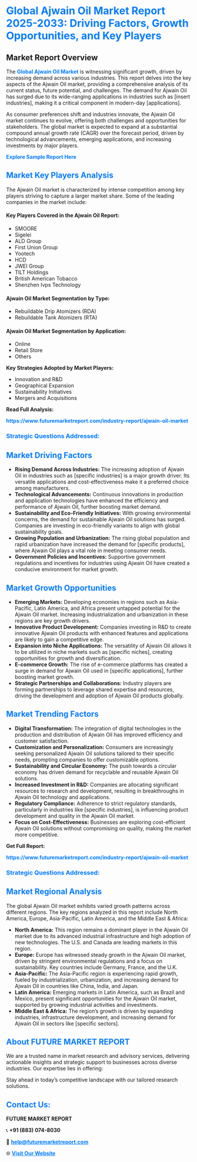 <h1 style="color: #007BFF;">Global Ajwain Oil Market Report 2025-2033: Driving Factors, Growth Opportunities, and Key Players</h1>

<section id="overview">
<h2>Market Report Overview</h2>
<p>The <a href="https://www.futuremarketreport.com/industry-report/ajwain-oil-market" style="color: #007BFF; text-decoration: none;"><strong>Global Ajwain Oil Market</strong></a> is witnessing significant growth, driven by increasing demand across various industries. This report delves into the key aspects of the Ajwain Oil market, providing a comprehensive analysis of its current status, future potential, and challenges. The demand for Ajwain Oil has surged due to its wide-ranging applications in industries such as [insert industries], making it a critical component in modern-day [applications].</p>
<p>As consumer preferences shift and industries innovate, the Ajwain Oil market continues to evolve, offering both challenges and opportunities for stakeholders. The global market is expected to expand at a substantial compound annual growth rate (CAGR) over the forecast period, driven by technological advancements, emerging applications, and increasing investments by major players.</p>
</section>

<section id="overview">
<p><a href="https://www.futuremarketreport.com/request-sample/reportId=33363" style="color: #007BFF; text-decoration: none;"><strong>Explore Sample Report Here</strong></a></p>
</section>

<section id="key-players">
<h2 style="color: #007BFF;">Market Key Players Analysis</h2>
<p>The Ajwain Oil market is characterized by intense competition among key players striving to capture a larger market share. Some of the leading companies in the market include:</p>
<h4>Key Players Covered in the Ajwain Oil Report:</h4>
<ul><li>SMOORE</li><li>Sigelei</li><li>ALD Group</li><li>First Union Group</li><li>Yootech</li><li>HCD</li><li>JWEI Group</li><li>TILT Holdings</li><li>British American Tobacco</li><li>Shenzhen Ivps Technology</li></ul>
<h4>Ajwain Oil Market Segmentation by Type:</h4>
<ul><li>Rebuildable Drip Atomizers (RDA)</li><li>Rebuildable Tank Atomizers (RTA)</li></ul>

<h4>Ajwain Oil Market Segmentation by Application:</h4>
<ul><li>Online</li><li>Retail Store</li><li>Others</li></ul>
<p><strong>Key Strategies Adopted by Market Players:</strong></p>
<ul>
<li>Innovation and R&D</li>
<li>Geographical Expansion</li>
<li>Sustainability Initiatives</li>
<li>Mergers and Acquisitions</li>
</ul>
</section>

<section>
<p><strong>Read Full Analysis: </strong></p><a href="https://www.futuremarketreport.com/industry-report/ajwain-oil-market" style="color: #007BFF; text-decoration: none;"><strong>https://www.futuremarketreport.com/industry-report/ajwain-oil-market</strong></a>
<h3 style="color: #007BFF;">Strategic Questions Addressed:</h3>
</section>

<section id="driving-factors">
<h2 style="color: #007BFF;">Market Driving Factors</h2>
<ul>
<li><strong>Rising Demand Across Industries:</strong> The increasing adoption of Ajwain Oil in industries such as [specific industries] is a major growth driver. Its versatile applications and cost-effectiveness make it a preferred choice among manufacturers.</li>
<li><strong>Technological Advancements:</strong> Continuous innovations in production and application technologies have enhanced the efficiency and performance of Ajwain Oil, further boosting market demand.</li>
<li><strong>Sustainability and Eco-Friendly Initiatives:</strong> With growing environmental concerns, the demand for sustainable Ajwain Oil solutions has surged. Companies are investing in eco-friendly variants to align with global sustainability goals.</li>
<li><strong>Growing Population and Urbanization:</strong> The rising global population and rapid urbanization have increased the demand for [specific products], where Ajwain Oil plays a vital role in meeting consumer needs.</li>
<li><strong>Government Policies and Incentives:</strong> Supportive government regulations and incentives for industries using Ajwain Oil have created a conducive environment for market growth.</li>
</ul>
</section>

<section id="growth-opportunities">
<h2 style="color: #007BFF;">Market Growth Opportunities</h2>
<ul>
<li><strong>Emerging Markets:</strong> Developing economies in regions such as Asia-Pacific, Latin America, and Africa present untapped potential for the Ajwain Oil market. Increasing industrialization and urbanization in these regions are key growth drivers.</li>
<li><strong>Innovative Product Development:</strong> Companies investing in R&D to create innovative Ajwain Oil products with enhanced features and applications are likely to gain a competitive edge.</li>
<li><strong>Expansion into Niche Applications:</strong> The versatility of Ajwain Oil allows it to be utilized in niche markets such as [specific niches], creating opportunities for growth and diversification.</li>
<li><strong>E-commerce Growth:</strong> The rise of e-commerce platforms has created a surge in demand for Ajwain Oil used in [specific applications], further boosting market growth.</li>
<li><strong>Strategic Partnerships and Collaborations:</strong> Industry players are forming partnerships to leverage shared expertise and resources, driving the development and adoption of Ajwain Oil products globally.</li>
</ul>
</section>

<section id="trending-factors">
<h2 style="color: #007BFF;">Market Trending Factors</h2>
<ul>
<li><strong>Digital Transformation:</strong> The integration of digital technologies in the production and distribution of Ajwain Oil has improved efficiency and customer satisfaction.</li>
<li><strong>Customization and Personalization:</strong> Consumers are increasingly seeking personalized Ajwain Oil solutions tailored to their specific needs, prompting companies to offer customizable options.</li>
<li><strong>Sustainability and Circular Economy:</strong> The push towards a circular economy has driven demand for recyclable and reusable Ajwain Oil solutions.</li>
<li><strong>Increased Investment in R&D:</strong> Companies are allocating significant resources to research and development, resulting in breakthroughs in Ajwain Oil technology and applications.</li>
<li><strong>Regulatory Compliance:</strong> Adherence to strict regulatory standards, particularly in industries like [specific industries], is influencing product development and quality in the Ajwain Oil market.</li>
<li><strong>Focus on Cost-Effectiveness:</strong> Businesses are exploring cost-efficient Ajwain Oil solutions without compromising on quality, making the market more competitive.</li>
</ul>
</section>

<section>
<p><strong>Get Full Report: </strong></p><a href="https://www.futuremarketreport.com/industry-report/ajwain-oil-market" style="color: #007BFF; text-decoration: none;"><strong>https://www.futuremarketreport.com/industry-report/ajwain-oil-market</strong></a>
<h3 style="color: #007BFF;">Strategic Questions Addressed:</h3>
</section>


<section id="regional-analysis">
<h2 style="color: #007BFF;">Market Regional Analysis</h2>
<p>The global Ajwain Oil market exhibits varied growth patterns across different regions. The key regions analyzed in this report include North America, Europe, Asia-Pacific, Latin America, and the Middle East & Africa:</p>
<ul>
<li><strong>North America:</strong> This region remains a dominant player in the Ajwain Oil market due to its advanced industrial infrastructure and high adoption of new technologies. The U.S. and Canada are leading markets in this region.</li>
<li><strong>Europe:</strong> Europe has witnessed steady growth in the Ajwain Oil market, driven by stringent environmental regulations and a focus on sustainability. Key countries include Germany, France, and the U.K.</li>
<li><strong>Asia-Pacific:</strong> The Asia-Pacific region is experiencing rapid growth, fueled by industrialization, urbanization, and increasing demand for Ajwain Oil in countries like China, India, and Japan.</li>
<li><strong>Latin America:</strong> Emerging markets in Latin America, such as Brazil and Mexico, present significant opportunities for the Ajwain Oil market, supported by growing industrial activities and investments.</li>
<li><strong>Middle East & Africa:</strong> The region’s growth is driven by expanding industries, infrastructure development, and increasing demand for Ajwain Oil in sectors like [specific sectors].</li>
</ul>
</section>

<footer>
<h2 style="color: #007BFF;">About FUTURE MARKET REPORT</h2>
<p>We are a trusted name in market research and advisory services, delivering actionable insights and strategic support to businesses across diverse industries. Our expertise lies in offering:</p>

<p>Stay ahead in today’s competitive landscape with our tailored research solutions.</p>

<h2 style="color: #007BFF;">Contact Us:</h2>
<p><strong>FUTURE MARKET REPORT</strong></p>
<p>📞 <strong>+91 (883) 074-8030</strong></p>
<p>📧 <strong><a href="mailto:help@futuremarketreport.com" style="color: #007BFF;">help@futuremarketreport.com</a></strong></p>
<p>🌐 <strong><a href="https://www.futuremarketreport.com/" style="color: #007BFF;">Visit Our Website</a></strong></p>
</footer>